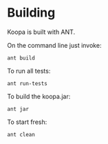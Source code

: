 # Building

Koopa is built with ANT.

On the command line just invoke:

	ant build
	
To run all tests:

	ant run-tests

To build the koopa.jar:

	ant jar

To start fresh:

	ant clean

